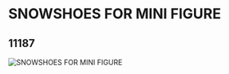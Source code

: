 # SNOWSHOES FOR MINI FIGURE
## 11187
![SNOWSHOES FOR MINI FIGURE](https://lc-www-live-s.legocdn.com/media/bricks/5/2/6020989.jpg)